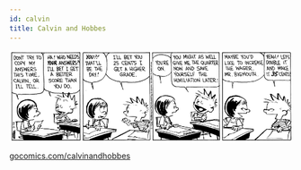 ```yaml
---
id: calvin
title: Calvin and Hobbes
---
```


![img](../../static/img/calvin.gif)

[gocomics.com/calvinandhobbes](https://www.gocomics.com/calvinandhobbes)